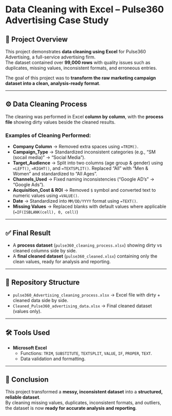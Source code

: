# Data Cleaning with Excel – Pulse360 Advertising Case Study

## 📌 Project Overview
This project demonstrates **data cleaning using Excel** for Pulse360 Advertising, a full-service advertising firm.  
The dataset contained over **99,000 rows** with quality issues such as duplicates, missing values, inconsistent formats, and erroneous entries.  

The goal of this project was to **transform the raw marketing campaign dataset into a clean, analysis-ready format**.

---

## ⚙️ Data Cleaning Process

The cleaning was performed in Excel **column by column**, with the **process file** showing dirty values beside the cleaned results.  

### Examples of Cleaning Performed:
- **Company Column** → Removed extra spaces using `=TRIM()`.
- **Campaign_Type** → Standardized inconsistent categories (e.g., “SM (socail media)” → “Social Media”).
- **Target_Audience** → Split into two columns (age group & gender) using `=LEFT()`, `=RIGHT()`, and `=TEXTSPLIT()`. Replaced “All” with “Men & Women” and standardized to “All Ages”.
- **Channels_Used** → Fixed naming inconsistencies (“Google AD’s” → “Google Ads”).
- **Acquisition_Cost & ROI** → Removed `$` symbol and converted text to numeric values using `=VALUE()`.
- **Date** → Standardized into `MM/DD/YYYY` format using `=TEXT()`.
- **Missing Values** → Replaced blanks with default values where applicable (`=IF(ISBLANK(cell), 0, cell)`)

---

## ✅ Final Result
- A **process dataset** (`pulse360_cleaning_process.xlsx`) showing dirty vs cleaned columns side by side.  
- A **final cleaned dataset** (`pulse360_cleaned.xlsx`) containing only the clean values, ready for analysis and reporting.  

---

## 📂 Repository Structure
- `pulse360_Advertising_cleaning_process.xlsx` → Excel file with dirty + cleaned data side by side.  
- `Cleaned_Pulse360_advertising_data.xlsx` → Final cleaned dataset (values only).  

---

## 🛠️ Tools Used
- **Microsoft Excel**  
  - Functions: `TRIM`, `SUBSTITUTE`, `TEXTSPLIT`, `VALUE`, `IF`, `PROPER`, `TEXT`.    
  - Data validation and formatting.

---

## 🎯 Conclusion
This project transformed a **messy, inconsistent dataset** into a **structured, reliable dataset**.  
By cleaning missing values, duplicates, inconsistent formats, and outliers, the dataset is now **ready for accurate analysis and reporting**.
